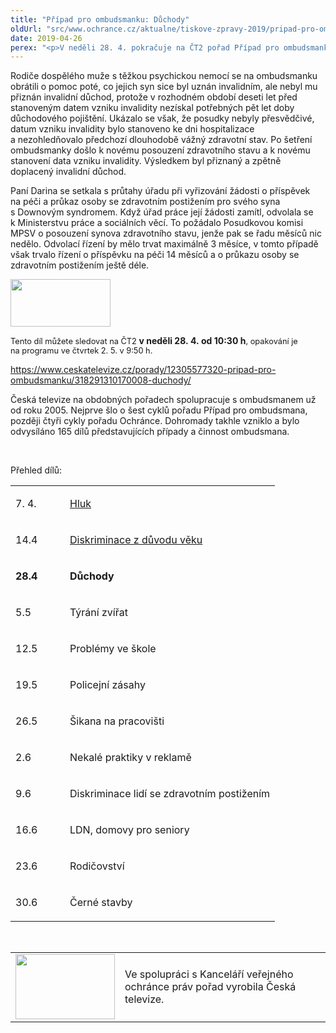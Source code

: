 ```yaml
---
title: "Případ pro ombudsmanku: Důchody"
oldUrl: "src/www.ochrance.cz/aktualne/tiskove-zpravy-2019/pripad-pro-ombudsmanku-duchody"
date: 2019-04-26
perex: "<p>V neděli 28. 4. pokračuje na ČT2 pořad Případ pro ombudsmanku třetím dílem věnujícím se sociálnímu zabezpečení, konkrétně invalidním důchodům a příspěvkům na péči.</p>"
---
```


<!-- imported from the old website -->

<p>Rodiče dospělého muže s těžkou psychickou nemocí se na ombudsmanku obrátili o pomoc poté, co jejich syn sice byl uznán invalidním, ale nebyl mu přiznán invalidní důchod, protože v rozhodném období deseti let před stanoveným datem vzniku invalidity nezískal potřebných pět let doby důchodového pojištění. Ukázalo se však, že posudky nebyly přesvědčivé, datum vzniku invalidity bylo stanoveno ke dni hospitalizace a nezohledňovalo předchozí dlouhodobě vážný zdravotní stav. Po šetření ombudsmanky došlo k novému posouzení zdravotního stavu a k novému stanovení data vzniku invalidity. Výsledkem byl přiznaný a zpětně doplacený invalidní důchod.</p> <p>Paní Darina se setkala s průtahy úřadu při vyřizování žádosti o příspěvek na péči a průkaz osoby se zdravotním postižením pro svého syna s Downovým syndromem. Když úřad práce její žádosti zamítl, odvolala se k Ministerstvu práce a sociálních věcí. To požádalo Posudkovou komisi MPSV o posouzení synova zdravotního stavu, jenže pak se řadu měsíců nic nedělo. Odvolací řízení by mělo trvat maximálně 3 měsíce, v tomto případě však trvalo řízení o příspěvku na péči 14 měsíců a o průkazu osoby se zdravotním postižením ještě déle.</p><p><img src="https://www.ochrance.cz/uploads/RTEmagicC_CT2_01.jpg.jpg" width="160" height="76" alt="" /></p><p><span style="font-size: 12.8px;">Tento díl můžete sledovat na ČT2 </span><b>v neděli 28. 4. od 10:30 h</b><span style="font-size: 12.8px;">, opakování je na programu ve čtvrtek 2. 5. v 9:50 h.</span></p> <p><a href="https://www.ceskatelevize.cz/porady/12305577320-pripad-pro-ombudsmanku/318291310170008-duchody/" target="_blank">https://www.ceskatelevize.cz/porady/12305577320-pripad-pro-ombudsmanku/318291310170008-duchody/</a></p> <p>Česká televize na obdobných pořadech spolupracuje s ombudsmanem už od roku 2005. Nejprve šlo o šest cyklů pořadu Případ pro ombudsmana, později čtyři cykly pořadu Ochránce. Dohromady takhle vzniklo a bylo odvysíláno 165 dílů představujících případy a činnost ombudsmana.</p> <p> </p> <p>Přehled dílů:</p> <table border="0" width="0"> <tbody><tr> <td width="71" nowrap="" valign="bottom"> <p>7. 4.</p> </td> <td width="307" nowrap="" valign="bottom"> <p><a href="https://www.ceskatelevize.cz/porady/12305577320-pripad-pro-ombudsmanku/318291310170012-hluk" target="_blank">Hluk</a></p> </td> </tr> <tr> <td width="71" nowrap="" valign="bottom"> <p>14.4</p> </td> <td width="307" nowrap="" valign="bottom"> <p><a href="https://www.ceskatelevize.cz/porady/12305577320-pripad-pro-ombudsmanku/318291310170004-diskriminace-z-duvodu-veku/" target="_blank">Diskriminace z důvodu věku</a></p> </td> </tr> <tr> <td width="71" nowrap="" valign="bottom"> <p><b>28.4</b></p> </td> <td width="307" nowrap="" valign="bottom"> <p><b>Důchody</b></p> </td> </tr> <tr> <td width="71" nowrap="" valign="bottom"> <p>5.5</p> </td> <td width="307" nowrap="" valign="bottom"> <p>Týrání zvířat</p> </td> </tr> <tr> <td width="71" nowrap="" valign="bottom"> <p>12.5</p> </td> <td width="307" nowrap="" valign="bottom"> <p>Problémy ve škole</p> </td> </tr> <tr> <td width="71" nowrap="" valign="bottom"> <p>19.5</p> </td> <td width="307" nowrap="" valign="bottom"> <p>Policejní zásahy</p> </td> </tr> <tr> <td width="71" nowrap="" valign="bottom"> <p>26.5</p> </td> <td width="307" nowrap="" valign="bottom"> <p>Šikana na pracovišti</p> </td> </tr> <tr> <td width="71" nowrap="" valign="bottom"> <p>2.6</p> </td> <td width="307" nowrap="" valign="bottom"> <p>Nekalé praktiky v reklamě</p> </td> </tr> <tr> <td width="71" nowrap="" valign="bottom"> <p>9.6</p> </td> <td width="307" nowrap="" valign="bottom"> <p>Diskriminace lidí se zdravotním postižením</p> </td> </tr> <tr> <td width="71" nowrap="" valign="bottom"> <p>16.6</p> </td> <td width="307" nowrap="" valign="bottom"> <p>LDN, domovy pro seniory</p> </td> </tr> <tr> <td width="71" nowrap="" valign="bottom"> <p>23.6</p> </td> <td width="307" nowrap="" valign="bottom"> <p>Rodičovství</p> </td> </tr> <tr> <td width="71" nowrap="" valign="bottom"> <p>30.6</p> </td> <td width="307" nowrap="" valign="bottom"> <p>Černé stavby</p> </td> </tr> </tbody></table> <p><br /><table summary="" cellspacing="" cellpadding=""><tbody><tr><td><img src="https://www.ochrance.cz/uploads/RTEmagicC_Ceska-televize_01.jpg.jpg" width="159" height="104" alt="" /></td><td><p></p><p></p><p>Ve spolupráci s Kanceláří veřejného ochránce práv pořad vyrobila Česká televize.</p></td></tr></tbody></table></p>
